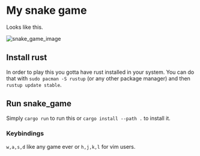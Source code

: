 # My snake game

Looks like this.

![snake_game_image](https://raw.github.com/KostasKyriakou/snake_game/master/snake_game.jpg)

## Install rust
In order to play this you gotta have rust installed in your system.
You can do that with `sudo pacman -S rustup` (or any other package manager) and
then `rustup update stable`.

## Run snake_game
Simply `cargo run` to run this or `cargo install --path .` to install it.

### Keybindings
`w,a,s,d` like any game ever or `h,j,k,l` for vim users.
